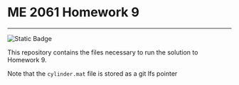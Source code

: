 
# ME 2061 Homework 9

---

![Static Badge](https://img.shields.io/badge/ME%202061-Homework-blue)

This repository contains the files necessary to run the solution to Homework 9.

Note that the `cylinder.mat` file is stored as a git lfs pointer 